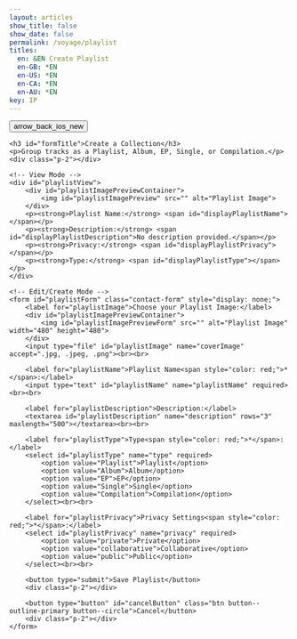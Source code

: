 ```yaml
---
layout: articles
show_title: false
show_date: false
permalink: /voyage/playlist
titles:
  en: &EN Create Playlist
  en-GB: *EN
  en-US: *EN
  en-CA: *EN
  en-AU: *EN
key: IP
---
```


<!-- Playlist Form Container -->
<div class="form-container">
    <div class="button-container">
        <div class="back-button-container">
            <a href="/voyage" title="Back to Voyage">
                <button id="backButton" class="btn button--outline-primary button--circle">
                    <span class="material-symbols-outlined">arrow_back_ios_new</span>
                </button>
            </a>
        </div>
        <div class="edit-button-container">
            <button id="editButton" class="btn button--outline-primary button--circle" title="Edit Playlist" style="display: none;">
                <span class="material-symbols-outlined">edit</span> 
            </button>
        </div>
    </div>

    <h3 id="formTitle">Create a Collection</h3>
    <p>Group tracks as a Playlist, Album, EP, Single, or Compilation.</p>
    <div class="p-2"></div>

    <!-- View Mode -->
    <div id="playlistView">
        <div id="playlistImagePreviewContainer">
            <img id="playlistImagePreview" src="" alt="Playlist Image">
        </div>
        <p><strong>Playlist Name:</strong> <span id="displayPlaylistName"></span></p>
        <p><strong>Description:</strong> <span id="displayPlaylistDescription">No description provided.</span></p>
        <p><strong>Privacy:</strong> <span id="displayPlaylistPrivacy"></span></p>
        <p><strong>Type:</strong> <span id="displayPlaylistType"></span></p>
    </div>

    <!-- Edit/Create Mode -->
    <form id="playlistForm" class="contact-form" style="display: none;">
        <label for="playlistImage">Choose your Playlist Image:</label>
        <div id="playlistImagePreviewContainer">
            <img id="playlistImagePreviewForm" src="" alt="Playlist Image" width="480" height="480">
        </div>
        <input type="file" id="playlistImage" name="coverImage" accept=".jpg, .jpeg, .png"><br><br>

        <label for="playlistName">Playlist Name<span style="color: red;">*</span>:</label>
        <input type="text" id="playlistName" name="playlistName" required><br><br>

        <label for="playlistDescription">Description:</label>
        <textarea id="playlistDescription" name="description" rows="3" maxlength="500"></textarea><br><br>

        <label for="playlistType">Type<span style="color: red;">*</span>:</label>
        <select id="playlistType" name="type" required>
            <option value="Playlist">Playlist</option>
            <option value="Album">Album</option>
            <option value="EP">EP</option>
            <option value="Single">Single</option>
            <option value="Compilation">Compilation</option>
        </select><br><br>

        <label for="playlistPrivacy">Privacy Settings<span style="color: red;">*</span>:</label>
        <select id="playlistPrivacy" name="privacy" required>
            <option value="private">Private</option>
            <option value="collaborative">Collaborative</option>
            <option value="public">Public</option>
        </select><br><br>

        <button type="submit">Save Playlist</button>
        <div class="p-2"></div>

        <button type="button" id="cancelButton" class="btn button--outline-primary button--circle">Cancel</button>
        <div class="p-2"></div>
    </form>
</div>

<!-- Toast Container for Notifications -->
<div id="toastContainer" style="position: fixed; top: 20px; right: 20px; z-index: 1000;"></div>

<script>
document.addEventListener('DOMContentLoaded', function() {
    const userId = localStorage.getItem('userId'); 
    if (!userId) {
        document.getElementById('messageDisplay').innerText = 'No logged-in user found. Please log in first.';
        document.getElementById('messageDisplay').style.color = 'red';
        window.location.href = '/login';
        return;
    }

    let isEditMode = false;
    let currentPlaylistId = null;
    let isOwner = false;

    const formTitle = document.getElementById('formTitle');
    const playlistView = document.getElementById('playlistView');
    const playlistForm = document.getElementById('playlistForm');
    const editButton = document.getElementById('editButton');
    const backButton = document.getElementById('backButton');
    const cancelButton = document.getElementById('cancelButton');

    const playlistImageInput = document.getElementById('playlistImage');
    const playlistImagePreview = document.getElementById('playlistImagePreview');
    const playlistImagePreviewForm = document.getElementById('playlistImagePreviewForm');

    const urlParams = new URLSearchParams(window.location.search);
    const mode = urlParams.get('mode');
    currentPlaylistId = urlParams.get('id');

    if (mode === 'edit' && currentPlaylistId) {
        isEditMode = true;
        formTitle.innerText = 'Edit Playlist';
        loadPlaylistDetails(currentPlaylistId);
    } else if (mode === 'playlist' && currentPlaylistId) {
        formTitle.innerText = 'Playlist Details';
        loadPlaylistDetails(currentPlaylistId);
    } else {
        formTitle.innerText = 'Create a Playlist';
        toggleViewMode(true);
    }

    editButton.addEventListener('click', function() {
        toggleViewMode(true);
    });

    cancelButton.addEventListener('click', function() {
        if (isEditMode) {
            loadPlaylistDetails(currentPlaylistId);
            toggleViewMode(false);
        } else {
            playlistForm.reset();
            playlistImagePreviewForm.src = '';
            playlistImagePreviewForm.style.display = 'none';
            toggleViewMode(false);
        }
    });

    backButton.addEventListener('click', function() {
        window.location.href = '/voyage';
    });

    playlistImageInput.addEventListener('change', function(event) {
        const file = event.target.files[0];
        if (file) {
            const reader = new FileReader();
            reader.onload = function(e) {
                playlistImagePreviewForm.src = e.target.result;
                playlistImagePreviewForm.style.display = 'block';
            };
            reader.readAsDataURL(file);
        } else {
            playlistImagePreviewForm.src = '';
            playlistImagePreviewForm.style.display = 'none';
        }
    });

    playlistForm.addEventListener('submit', function(event) {
        event.preventDefault();
        const playlistName = document.getElementById('playlistName').value.trim();
        const description = document.getElementById('playlistDescription').value.trim();
        const privacy = document.getElementById('playlistPrivacy').value;
        const type = document.getElementById('playlistType').value;

        if (!playlistName || !privacy || !type) {
            showToast('Please fill in all required fields.', 'error');
            return;
        }

        const formData = new FormData();
        formData.append('ownerId', userId);
        formData.append('playlistName', playlistName);
        formData.append('description', description);
        formData.append('privacy', privacy);
        formData.append('type', type);
        if (playlistImageInput.files[0]) {
            formData.append('coverImage', playlistImageInput.files[0]);
        }

        let apiEndpoint = 'http://media.maar.world:3001/api/playlists';
        let method = 'POST';
        if (isEditMode && currentPlaylistId) {
            apiEndpoint += `/${currentPlaylistId}`;
            method = 'PUT';
        }

        const xhr = new XMLHttpRequest();
        xhr.open(method, apiEndpoint, true);
        xhr.onload = function() {
            if (xhr.status === 200 || xhr.status === 201) {
                const response = JSON.parse(xhr.responseText);
                if (response.success) {
                    showToast(response.message || (isEditMode ? 'Playlist updated successfully!' : 'Playlist created successfully!'), 'success');
                    if (isEditMode) {
                        loadPlaylistDetails(currentPlaylistId);
                        toggleViewMode(false);
                    } else {
                        window.location.href = `/voyage/playlist?mode=playlist&id=${response.playlist._id}`;
                    }
                } else {
                    showToast(response.message || 'Failed to save playlist.', 'error');
                }
            } else {
                showToast('An error occurred while saving the playlist.', 'error');
            }
        };
        xhr.send(formData);
    });

    function toggleViewMode(editMode) {
        if (editMode) {
            playlistView.style.display = 'none';
            playlistForm.style.display = 'block';
        } else {
            playlistView.style.display = 'block';
            playlistForm.style.display = 'none';
        }
    }

    function loadPlaylistDetails(playlistId) {
        fetch(`http://media.maar.world:3001/api/playlists/${playlistId}?userId=${userId}`)
            .then(response => response.json())
            .then(data => {
                if (data.success && data.playlist) {
                    populateViewMode(data.playlist);
                    populateFormMode(data.playlist);
                    isOwner = data.canEdit;
                    editButton.style.display = isOwner ? 'block' : 'none';
                } else {
                    showToast(data.message || 'Failed to load playlist details.', 'error');
                }
            })
            .catch(error => {
                console.error('Error fetching playlist details:', error);
                showToast('An error occurred while loading playlist details.', 'error');
            });
    }

    function populateViewMode(playlist) {
        document.getElementById('displayPlaylistName').innerText = playlist.playlistName;
        document.getElementById('displayPlaylistDescription').innerText = playlist.description || 'No description provided.';
        document.getElementById('displayPlaylistPrivacy').innerText = capitalizeFirstLetter(playlist.privacy);
        document.getElementById('displayPlaylistType').innerText = playlist.type || 'Not specified';
        if (playlist.coverImage) {
            playlistImagePreview.src = `https://media.maar.world${playlist.coverImage}`;
            playlistImagePreview.style.display = 'block';
        } else {
            playlistImagePreview.src = '';
            playlistImagePreview.style.display = 'none';
        }
    }

    function populateFormMode(playlist) {
        document.getElementById('playlistName').value = playlist.playlistName;
        document.getElementById('playlistDescription').value = playlist.description || '';
        document.getElementById('playlistPrivacy').value = playlist.privacy;
        document.getElementById('playlistType').value = playlist.type || '';
        if (playlist.coverImage) {
            playlistImagePreviewForm.src = `https://media.maar.world${playlist.coverImage}`;
            playlistImagePreviewForm.style.display = 'block';
        } else {
            playlistImagePreviewForm.src = '';
            playlistImagePreviewForm.style.display = 'none';
        }
    }

    function capitalizeFirstLetter(string) {
        return string.charAt(0).toUpperCase() + string.slice(1);
    }

    function showToast(message, type = 'success') {
        const toastContainer = document.getElementById('toastContainer');
        const toast = document.createElement('div');
        toast.classList.add('toast');
        if (type === 'success') {
            toast.classList.add('success');
        } else if (type === 'error') {
            toast.classList.add('error');
        }
        toast.textContent = message;
        toastContainer.appendChild(toast);

        setTimeout(() => {
            toast.classList.add('show');
        }, 100);

        setTimeout(() => {
            toast.classList.remove('show');
            setTimeout(() => {
                toast.remove();
            }, 500);
        }, 3000);
    }   
});
</script>

